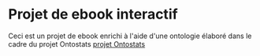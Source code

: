 # Projet de ebook interactif
Ceci est un projet de ebook enrichi à l'aide d'une ontologie élaboré dans le cadre du projet Ontostats 	[projet Ontostats](http://gapai.univ-paris8.fr/ontostats/)
